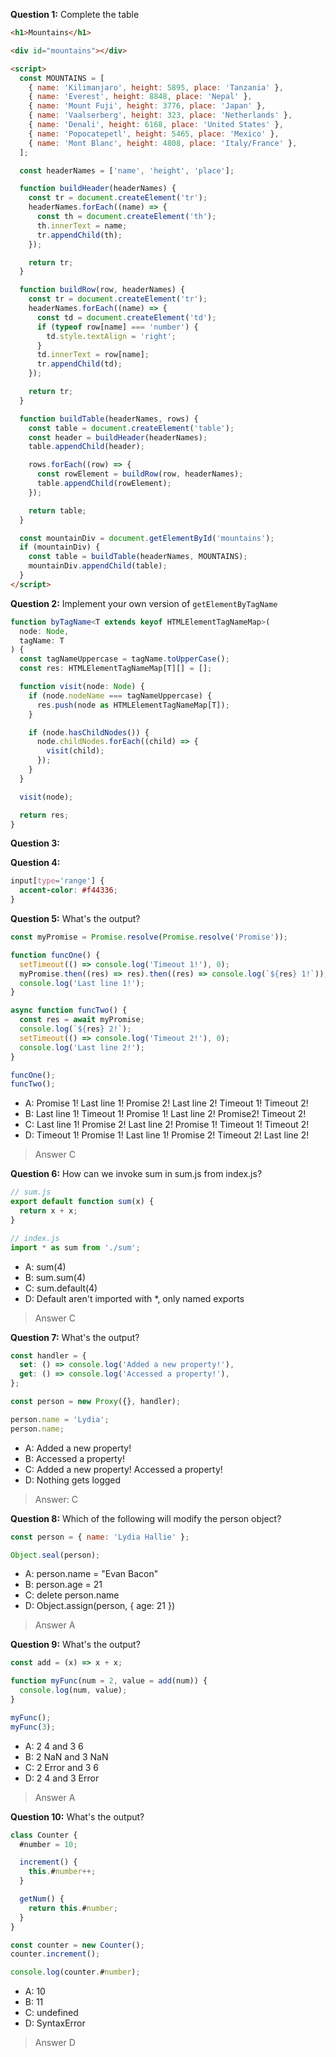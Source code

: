 **Question 1:** Complete the table

```html
<h1>Mountains</h1>

<div id="mountains"></div>

<script>
  const MOUNTAINS = [
    { name: 'Kilimanjaro', height: 5895, place: 'Tanzania' },
    { name: 'Everest', height: 8848, place: 'Nepal' },
    { name: 'Mount Fuji', height: 3776, place: 'Japan' },
    { name: 'Vaalserberg', height: 323, place: 'Netherlands' },
    { name: 'Denali', height: 6168, place: 'United States' },
    { name: 'Popocatepetl', height: 5465, place: 'Mexico' },
    { name: 'Mont Blanc', height: 4808, place: 'Italy/France' },
  ];

  const headerNames = ['name', 'height', 'place'];

  function buildHeader(headerNames) {
    const tr = document.createElement('tr');
    headerNames.forEach((name) => {
      const th = document.createElement('th');
      th.innerText = name;
      tr.appendChild(th);
    });

    return tr;
  }

  function buildRow(row, headerNames) {
    const tr = document.createElement('tr');
    headerNames.forEach((name) => {
      const td = document.createElement('td');
      if (typeof row[name] === 'number') {
        td.style.textAlign = 'right';
      }
      td.innerText = row[name];
      tr.appendChild(td);
    });

    return tr;
  }

  function buildTable(headerNames, rows) {
    const table = document.createElement('table');
    const header = buildHeader(headerNames);
    table.appendChild(header);

    rows.forEach((row) => {
      const rowElement = buildRow(row, headerNames);
      table.appendChild(rowElement);
    });

    return table;
  }

  const mountainDiv = document.getElementById('mountains');
  if (mountainDiv) {
    const table = buildTable(headerNames, MOUNTAINS);
    mountainDiv.appendChild(table);
  }
</script>
```

**Question 2:** Implement your own version of `getElementByTagName`

```typescript
function byTagName<T extends keyof HTMLElementTagNameMap>(
  node: Node,
  tagName: T
) {
  const tagNameUppercase = tagName.toUpperCase();
  const res: HTMLElementTagNameMap[T][] = [];

  function visit(node: Node) {
    if (node.nodeName === tagNameUppercase) {
      res.push(node as HTMLElementTagNameMap[T]);
    }

    if (node.hasChildNodes()) {
      node.childNodes.forEach((child) => {
        visit(child);
      });
    }
  }

  visit(node);

  return res;
}
```

**Question 3:**

**Question 4:**

```css
input[type='range'] {
  accent-color: #f44336;
}
```

**Question 5:** What's the output?

```javascript
const myPromise = Promise.resolve(Promise.resolve('Promise'));

function funcOne() {
  setTimeout(() => console.log('Timeout 1!'), 0);
  myPromise.then((res) => res).then((res) => console.log(`${res} 1!`));
  console.log('Last line 1!');
}

async function funcTwo() {
  const res = await myPromise;
  console.log(`${res} 2!`);
  setTimeout(() => console.log('Timeout 2!'), 0);
  console.log('Last line 2!');
}

funcOne();
funcTwo();
```

- A: Promise 1! Last line 1! Promise 2! Last line 2! Timeout 1! Timeout 2!
- B: Last line 1! Timeout 1! Promise 1! Last line 2! Promise2! Timeout 2!
- C: Last line 1! Promise 2! Last line 2! Promise 1! Timeout 1! Timeout 2!
- D: Timeout 1! Promise 1! Last line 1! Promise 2! Timeout 2! Last line 2!

> Answer C

**Question 6:** How can we invoke sum in sum.js from index.js?

```javascript
// sum.js
export default function sum(x) {
  return x + x;
}

// index.js
import * as sum from './sum';
```

- A: sum(4)
- B: sum.sum(4)
- C: sum.default(4)
- D: Default aren't imported with \*, only named exports

> Answer C

**Question 7:** What's the output?

```javascript
const handler = {
  set: () => console.log('Added a new property!'),
  get: () => console.log('Accessed a property!'),
};

const person = new Proxy({}, handler);

person.name = 'Lydia';
person.name;
```

- A: Added a new property!
- B: Accessed a property!
- C: Added a new property! Accessed a property!
- D: Nothing gets logged

> Answer: C

**Question 8:** Which of the following will modify the person object?

```javascript
const person = { name: 'Lydia Hallie' };

Object.seal(person);
```

- A: person.name = "Evan Bacon"
- B: person.age = 21
- C: delete person.name
- D: Object.assign(person, { age: 21 })

> Answer A

**Question 9:** What's the output?

```javascript
const add = (x) => x + x;

function myFunc(num = 2, value = add(num)) {
  console.log(num, value);
}

myFunc();
myFunc(3);
```

- A: 2 4 and 3 6
- B: 2 NaN and 3 NaN
- C: 2 Error and 3 6
- D: 2 4 and 3 Error

> Answer A

**Question 10:** What's the output?

```javascript
class Counter {
  #number = 10;

  increment() {
    this.#number++;
  }

  getNum() {
    return this.#number;
  }
}

const counter = new Counter();
counter.increment();

console.log(counter.#number);
```

- A: 10
- B: 11
- C: undefined
- D: SyntaxError

> Answer D
